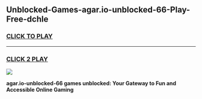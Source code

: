 
## Unblocked-Games-agar.io-unblocked-66-Play-Free-dchle
<h3>
<a href="https://premium76.site?title=agar.io-unblocked-66&ref=23A">CLICK TO PLAY</a></h3>
<hr>

<h3>
<a href="https://premium76.site?title=agar.io-unblocked-66&ref=23A">CLICK 2 PLAY</a>
  
</h3>

<a href="https://premium76.site?title=agar.io-unblocked-66&ref=23A"><img src="https://clearcache.store/games.png"></a>


**agar.io-unblocked-66 games unblocked: Your Gateway to Fun and Accessible Online Gaming**
